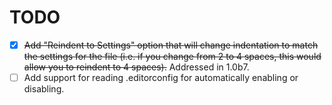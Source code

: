 # TODO

* [x] ~~Add "Reindent to Settings" option that will change indentation to match
      the settings for the file (i.e. if you change from 2 to 4 spaces, this
      would allow you to reindent to 4 spaces).~~ Addressed in 1.0b7.
* [ ] Add support for reading .editorconfig for automatically enabling or
      disabling.
